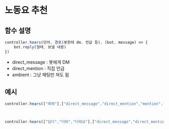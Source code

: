 # 노동요 추천

## 함수 설명

```javascript
controller.hears(단어, 경로(봇한테 dm, 언급 등), (bot, message) => {
    bot.reply(형태, 보낼 내용)
})  
```

- direct_message : 봇에게 DM
- direct_mention : 직접 언급
- ambient : 그냥 채팅만 쳐도 됨

## 예시
```javascript
controller.hears(["헤헤"],["direct_message","direct_mention","mention","ambient"],function(bot,message) { bot.reply(message,'호호'); });



controller.hears(["덥다","더워","더워요"],["direct_message","direct_mention","mention","ambient"],function(bot,message) { bot.reply(message,'진짜 더워요'); });
```